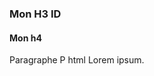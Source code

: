 <section class="fr-accordion">
  <h3 id="h3">Mon H3 ID</h3>
	<h4 id='h4' class="h4">Mon h4</h4>
	<p>
			Paragraphe P html Lorem ipsum.
	</p>
</section>
